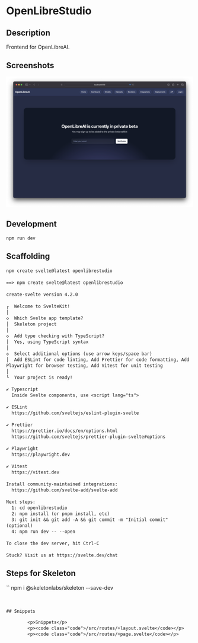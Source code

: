 # OpenLibreStudio

## Description
Frontend for OpenLibreAI.

## Screenshots

<img width="800" alt="screenshot" src="https://raw.githubusercontent.com/OpenLibreAI/OpenLibreStudio/develop/screenshots/screenshot_3.png">


## Development

```
npm run dev
```

## Scaffolding

```
npm create svelte@latest openlibrestudio

==> npm create svelte@latest openlibrestudio

create-svelte version 4.2.0

┌  Welcome to SvelteKit!
│
◇  Which Svelte app template?
│  Skeleton project
│
◇  Add type checking with TypeScript?
│  Yes, using TypeScript syntax
│
◇  Select additional options (use arrow keys/space bar)
│  Add ESLint for code linting, Add Prettier for code formatting, Add Playwright for browser testing, Add Vitest for unit testing
│
└  Your project is ready!

✔ Typescript
  Inside Svelte components, use <script lang="ts">

✔ ESLint
  https://github.com/sveltejs/eslint-plugin-svelte

✔ Prettier
  https://prettier.io/docs/en/options.html
  https://github.com/sveltejs/prettier-plugin-svelte#options

✔ Playwright
  https://playwright.dev

✔ Vitest
  https://vitest.dev

Install community-maintained integrations:
  https://github.com/svelte-add/svelte-add

Next steps:
  1: cd openlibrestudio
  2: npm install (or pnpm install, etc)
  3: git init && git add -A && git commit -m "Initial commit" (optional)
  4: npm run dev -- --open

To close the dev server, hit Ctrl-C

Stuck? Visit us at https://svelte.dev/chat
```


## Steps for Skeleton

``
npm i @skeletonlabs/skeleton --save-dev
```


## Snippets

```
			<p>Snippets</p>
			<p><code class="code">/src/routes/+layout.svelte</code></p>
			<p><code class="code">/src/routes/+page.svelte</code></p>

```
